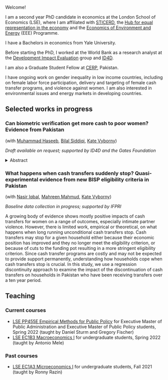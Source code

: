 Welcome! 

I am a second year PhD candidate in economics at the London School of Economics (LSE), where I am affiliated with [STICERD](https://sticerd.lse.ac.uk), the [Hub for equal representation in the economy](https://www.hubequalrep.org) and the [Economics of Environment and Energy](https://sticerd.lse.ac.uk/_new/research/economics-environment-energy/default.asp) (EEE) Programme. 

I have a Bachelors in economics from Yale University.

Before starting the PhD, I worked at the World Bank as a research analyst at the [Development Impact Evaluation](https://www.worldbank.org/en/research/dime) group and [ID4D](https://id4d.worldbank.org).

I am also a Graduate Student Fellow at [CERP](https://www.cerp.org.pk), Pakistan.

I have ongoing work on gender inequality in low income countries, including on female labor force participation, delivery and targeting of female cash transfer programs, and violence against women. I am also interested in environmental issues and energy markets in developing countries. 

## Selected works in progress 

### Can biometric verification get more cash to poor women? Evidence from Pakistan 
(with [Muhammad Haseeb](https://sites.google.com/view/mhaseeb), [Bilal Siddiqi](https://bilalsiddiqi.com), [Kate Vyborny](https://sites.google.com/site/kvyborny/home))

_Draft available on request; supported by ID4D and the Gates Foundation_
	
<details markdown=block>
<summary markdown=span>Abstract</summary>
	
 We exploit the staggered rollout of biometric identity verification, and exogenous changes to the market structure of payment delivery agents in Pakistan's Benazir Income Support Programme to assess impacts on the delivery of cash to low-income women. We find that biometric verification increases women's control over how to spend the cash. In areas where the new system does not require additional payment agent involvement, beneficiaries also report receiving slightly more cash under the new system. However, we also find an increase in reports of side payments paid involuntarily to access the cash transfer, and a decline in beneficiary satisfaction with the payment system. We explore mechanisms for the effects including mobility constraints faced by female beneficiaries and the market power of payment agents.	
</details>	
	
### What happens when cash transfers suddenly stop? Quasi-experimental evidence from new BISP eligibility criteria in Pakistan
(with [Nasir Iqbal](https://nasiriqbal.com.pk), [Mahreen Mahmud](https://sites.google.com/site/mahreenmahmudsite/home?authuser=0), [Kate Vyborny](https://sites.google.com/site/kvyborny/home))

_Baseline data collection in progress; supported by IFPRI_
  
  A growing body of evidence shows mostly positive impacts of cash transfers for women on a range of outcomes, especially intimate partner violence. However, there is limited work, empirical or theoretical, on what happens when long running unconditional cash transfers stop. Cash transfers may stop for a given household either because their economic position has improved and they no longer meet the eligibility criterion, or because of cuts to the funding pot resulting in a more stringent eligibility criterion. Since cash transfer programs are costly and may not be expected to provide support permanently, understanding how households cope when cash transfers stop is crucial. In this study, we use a regression discontinuity approach to examine the impact of the discontinuation of cash transfers on households in Pakistan who have been receiving transfers over a ten year period.
 

## Teaching 

### Current courses 

- [LSE PP455E Empirical Methods for Public Policy](https://www.lse.ac.uk/resources/calendar.bak/courseGuides/EC/2015_EC455E.htm) for Executive Master of Public Administration and Executive Master of Public Policy students, Spring 2022 (taught by Daniel Sturm and Gregory Fischer)
- [LSE EC1B3 Macroeconomics I](https://www.lse.ac.uk/resources/calendar2021-2022/courseGuides/EC/2021_EC1B3.htm) for undergraduate students, Spring 2022 (taught by Antonio Mele)

### Past courses 
- [LSE EC1A3 Microeconomics I](https://www.lse.ac.uk/resources/calendar2021-2022/courseGuides/EC/2021_EC1A3.htm) for undergraduate students, Fall 2021 (taught by Ronny Razin)

